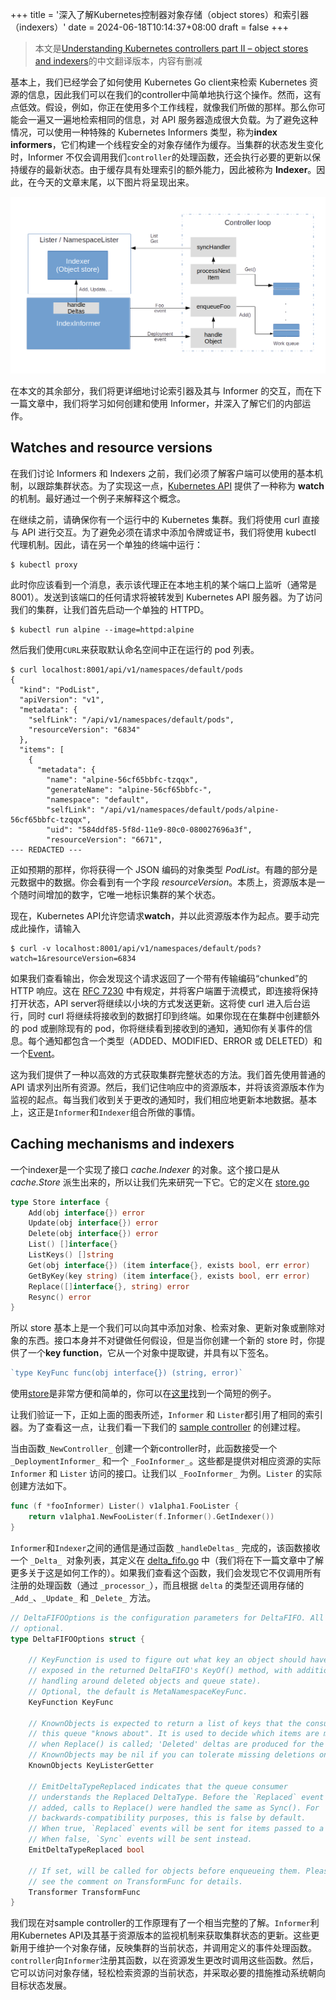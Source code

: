 +++
title = '深入了解Kubernetes控制器对象存储（object stores）和索引器（indexers）'
date = 2024-06-18T10:14:37+08:00
draft = false
+++

> 本文是[Understanding Kubernetes controllers part II – object stores and indexers](https://leftasexercise.com/2019/07/11/understanding-kubernetes-controllers-part-ii-object-stores-and-indexers/)的中文翻译版本，内容有删减


基本上，我们已经学会了如何使用 Kubernetes Go client来检索 Kubernetes 资源的信息，因此我们可以在我们的controller中简单地执行这个操作。然而，这有点低效。假设，例如，你正在使用多个工作线程，就像我们所做的那样。那么你可能会一遍又一遍地检索相同的信息，对 API 服务器造成很大负载。为了避免这种情况，可以使用一种特殊的 Kubernetes Informers 类型，称为**index informers**，它们构建一个线程安全的对象存储作为缓存。当集群的状态发生变化时，Informer 不仅会调用我们`controller`的处理函数，还会执行必要的更新以保持缓存的最新状态。由于缓存具有处理索引的额外能力，因此被称为 **Indexer**。因此，在今天的文章末尾，以下图片将呈现出来。

![](./pics/indexer01.png)


在本文的其余部分，我们将更详细地讨论索引器及其与 Informer 的交互，而在下一篇文章中，我们将学习如何创建和使用 Informer，并深入了解它们的内部运作。

## Watches and resource versions

在我们讨论 Informers 和 Indexers 之前，我们必须了解客户端可以使用的基本机制，以跟踪集群状态。为了实现这一点，[Kubernetes API](https://kubernetes.io/docs/reference/using-api/api-concepts/) 提供了一种称为 **watch** 的机制。最好通过一个例子来解释这个概念。

在继续之前，请确保你有一个运行中的 Kubernetes 集群。我们将使用 curl 直接与 API 进行交互。为了避免必须在请求中添加令牌或证书，我们将使用 kubectl 代理机制。因此，请在另一个单独的终端中运行：

```shell
$ kubectl proxy
```

此时你应该看到一个消息，表示该代理正在本地主机的某个端口上监听（通常是8001）。发送到该端口的任何请求将被转发到 Kubernetes API 服务器。为了访问我们的集群，让我们首先启动一个单独的 HTTPD。

```shell
$ kubectl run alpine --image=httpd:alpine

```

然后我们使用`CURL`来获取默认命名空间中正在运行的 pod 列表。

```shell
$ curl localhost:8001/api/v1/namespaces/default/pods
{
  "kind": "PodList",
  "apiVersion": "v1",
  "metadata": {
    "selfLink": "/api/v1/namespaces/default/pods",
    "resourceVersion": "6834"
  },
  "items": [
    {
      "metadata": {
        "name": "alpine-56cf65bbfc-tzqqx",
        "generateName": "alpine-56cf65bbfc-",
        "namespace": "default",
        "selfLink": "/api/v1/namespaces/default/pods/alpine-56cf65bbfc-tzqqx",
        "uid": "584ddf85-5f8d-11e9-80c0-080027696a3f",
        "resourceVersion": "6671",
--- REDACTED ---
```
正如预期的那样，你将获得一个 JSON 编码的对象类型 _PodList_。有趣的部分是元数据中的数据。你会看到有一个字段 _resourceVersion_。本质上，资源版本是一个随时间增加的数字，它唯一地标识集群的某个状态。

现在，Kubernetes API允许您请求**watch**，并以此资源版本作为起点。要手动完成此操作，请输入

```shell
$ curl -v localhost:8001/api/v1/namespaces/default/pods?watch=1&resourceVersion=6834
```

如果我们查看输出，你会发现这个请求返回了一个带有传输编码“chunked”的 HTTP 响应。这在 [RFC 7230](https://tools.ietf.org/html/rfc7230#section-4.1) 中有规定，并将客户端置于流模式，即连接将保持打开状态，API server将继续以小块的方式发送更新。这将使 curl 进入后台运行，同时 curl 将继续将接收到的数据打印到终端。如果你现在在集群中创建额外的 pod 或删除现有的 pod，你将继续看到接收到的通知，通知你有关事件的信息。每个通知都包含一个类型（ADDED、MODIFIED、ERROR 或 DELETED）和一个[Event](https://kubernetes.io/docs/reference/kubernetes-api/cluster-resources/event-v1/)。

这为我们提供了一种以高效的方式获取集群完整状态的方法。我们首先使用普通的 API 请求列出所有资源。然后，我们记住响应中的资源版本，并将该资源版本作为监视的起点。每当我们收到关于更改的通知时，我们相应地更新本地数据。基本上，这正是`Informer`和`Indexer`组合所做的事情。

## Caching mechanisms and indexers

一个indexer是一个实现了接口 _cache.Indexer_ 的对象。这个接口是从 _cache.Store_ 派生出来的，所以让我们先来研究一下它。它的定义在 [store.go](https://github.com/kubernetes/client-go/blob/master/tools/cache/store.go)

```go
type Store interface {
	Add(obj interface{}) error
	Update(obj interface{}) error
	Delete(obj interface{}) error
	List() []interface{}
	ListKeys() []string
	Get(obj interface{}) (item interface{}, exists bool, err error)
	GetByKey(key string) (item interface{}, exists bool, err error)
	Replace([]interface{}, string) error
	Resync() error
}
```

所以 store 基本上是一个我们可以向其中添加对象、检索对象、更新对象或删除对象的东西。接口本身并不对键做任何假设，但是当你创建一个新的 store 时，你提供了一个**key function**，它从一个对象中提取键，并具有以下签名。

```go
`type KeyFunc func(obj interface{}) (string, error)`
```
使用[store](https://github.com/kubernetes/client-go/blob/master/tools/cache/store.go)是非常方便和简单的，你可以在[这里](https://github.com/christianb93/kubernetes-client-examples/blob/master/example4/main.go)找到一个简短的例子。


让我们验证一下，正如上面的图表所述，`Informer` 和 `Lister`都引用了相同的索引器。为了查看这一点，让我们看一下我们的 [sample controller](https://github.com/kubernetes/sample-controller/blob/master/controller.go) 的创建过程。

当由函数`_NewController_` 创建一个新controller时，此函数接受一个 `_DeploymentInformer_` 和一个 `_FooInformer_`。这些都是提供对相应资源的实际 `Informer` 和 `Lister` 访问的接口。让我们以 `_FooInformer_` 为例。`Lister` 的实际创建方法如下。

```go
func (f *fooInformer) Lister() v1alpha1.FooLister {
	return v1alpha1.NewFooLister(f.Informer().GetIndexer())
}
```

`Informer`和`Indexer`之间的通信是通过函数 `_handleDeltas_` 完成的，该函数接收一个 `_Delta_ `对象列表，其定义在 [delta_fifo.go](https://github.com/kubernetes/client-go/blob/master/tools/cache/delta_fifo.go) 中（我们将在下一篇文章中了解更多关于这是如何工作的）。如果我们查看这个函数，我们会发现它不仅调用所有注册的处理函数（通过 `_processor_`），而且根据 `delta` 的类型还调用存储的 `_Add_`、`_Update_` 和 `_Delete_` 方法。
```go
// DeltaFIFOOptions is the configuration parameters for DeltaFIFO. All are
// optional.
type DeltaFIFOOptions struct {

	// KeyFunction is used to figure out what key an object should have. (It's
	// exposed in the returned DeltaFIFO's KeyOf() method, with additional
	// handling around deleted objects and queue state).
	// Optional, the default is MetaNamespaceKeyFunc.
	KeyFunction KeyFunc

	// KnownObjects is expected to return a list of keys that the consumer of
	// this queue "knows about". It is used to decide which items are missing
	// when Replace() is called; 'Deleted' deltas are produced for the missing items.
	// KnownObjects may be nil if you can tolerate missing deletions on Replace().
	KnownObjects KeyListerGetter

	// EmitDeltaTypeReplaced indicates that the queue consumer
	// understands the Replaced DeltaType. Before the `Replaced` event type was
	// added, calls to Replace() were handled the same as Sync(). For
	// backwards-compatibility purposes, this is false by default.
	// When true, `Replaced` events will be sent for items passed to a Replace() call.
	// When false, `Sync` events will be sent instead.
	EmitDeltaTypeReplaced bool

	// If set, will be called for objects before enqueueing them. Please
	// see the comment on TransformFunc for details.
	Transformer TransformFunc
}
```

我们现在对sample controller的工作原理有了一个相当完整的了解。`Informer`利用Kubernetes API及其基于资源版本的监视机制来获取集群状态的更新。这些更新用于维护一个对象存储，反映集群的当前状态，并调用定义的事件处理函数。`controller`向`Informer`注册其函数，以在资源发生更改时调用这些函数。然后，它可以访问对象存储，轻松检索资源的当前状态，并采取必要的措施推动系统朝向目标状态发展。